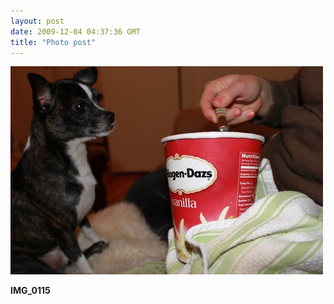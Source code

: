 ```yaml
---
layout: post
date: 2009-12-04 04:37:36 GMT
title: "Photo post"
---
```

![travisj](/images/987f8aae23515c4e5d537547b31e297e87c8f42a99cda96f50d7671ec2513106.jpg)

<b>IMG_0115</b>